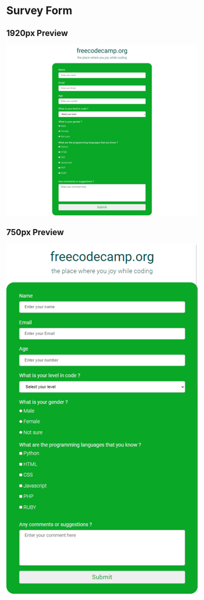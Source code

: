 # Survey Form
## 1920px Preview
![1920px Preview](images/1920-preview.png)
## 750px Preview
![750px Preview](images/750-preview.png)